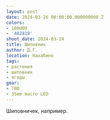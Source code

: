 ```yaml
---
layout: post
date: 2024-03-26 00:00:00.000000000 Z
colors:
- 180d09
- '482818'
shoot_date: 2024-03-24
title: Шиповник
author: Д.Г.
location: Нахабино
tags:
- растения
- шиповник
- ягоды
gear:
- 70D
- 35mm macro LED
---
```

Шиповничек, например.

